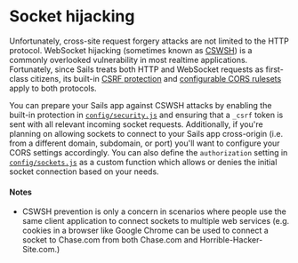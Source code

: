 # Socket hijacking

Unfortunately, cross-site request forgery attacks are not limited to the HTTP protocol.  WebSocket hijacking (sometimes known as [CSWSH](http://www.christian-schneider.net/CrossSiteWebSocketHijacking.html)) is a commonly overlooked vulnerability in most realtime applications.  Fortunately, since Sails treats both HTTP and WebSocket requests as first-class citizens, its built-in [CSRF protection](http://sailsjs.org/documentation/concepts/Security/CSRF.html) and [configurable CORS rulesets](http://sailsjs.org/documentation/concepts/Security/CORS.html) apply to both protocols.

You can prepare your Sails app against CSWSH attacks by enabling the built-in protection in [`config/security.js`](http://sailsjs.org/documentation/anatomy/myApp/config/security.js.html) and ensuring that a `_csrf` token is sent with all relevant incoming socket requests.  Additionally, if you're planning on allowing sockets to connect to your Sails app cross-origin (i.e. from a different domain, subdomain, or port) you'll want to configure your CORS settings accordingly.  You can also define the `authorization` setting in [`config/sockets.js`](http://sailsjs.org/documentation/anatomy/myApp/config/sockets.js.html) as a custom function which allows or denies the initial socket connection based on your needs.

#### Notes
+ CSWSH prevention is only a concern in scenarios where people use the same client application to connect sockets to multiple web services (e.g. cookies in a browser like Google Chrome can be used to connect a socket to Chase.com from both Chase.com and Horrible-Hacker-Site.com.)





<docmeta name="displayName" value="Socket hijacking">
